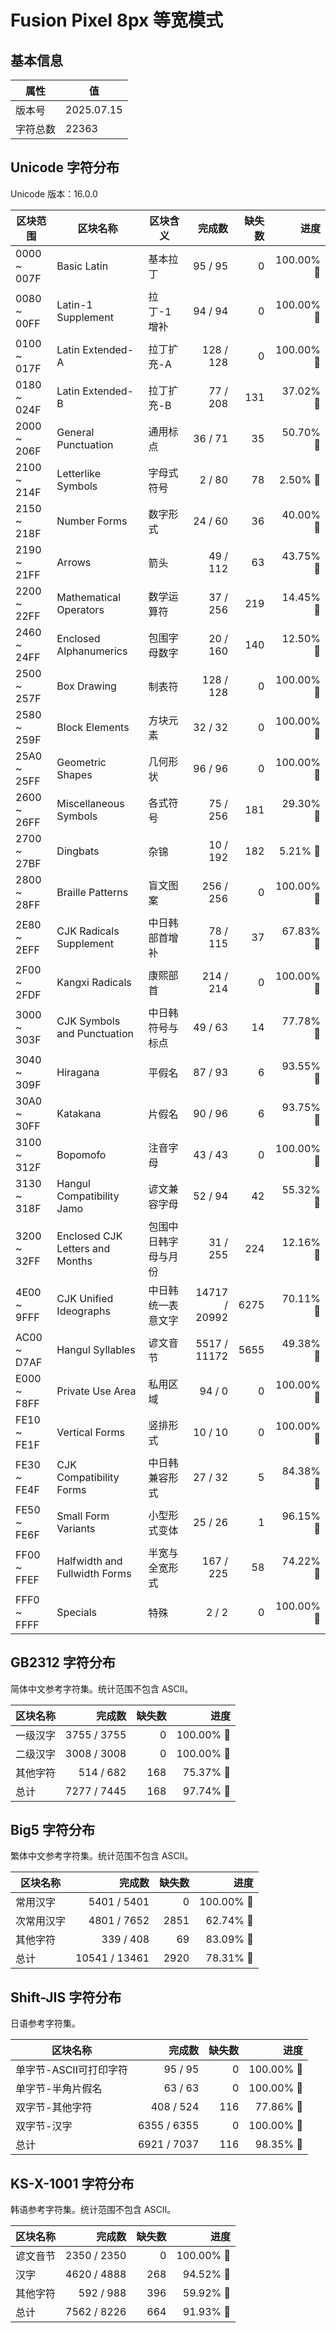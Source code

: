 # Fusion Pixel 8px 等宽模式

## 基本信息

| 属性 | 值 |
|---|---|
| 版本号 | 2025.07.15 |
| 字符总数 | 22363 |

## Unicode 字符分布

Unicode 版本：16.0.0

| 区块范围 | 区块名称 | 区块含义 | 完成数 | 缺失数 | 进度 |
|---|---|---|---:|---:|---:|
| 0000 ~ 007F | Basic Latin | 基本拉丁 | 95 / 95 | 0 | 100.00% 🚩 |
| 0080 ~ 00FF | Latin-1 Supplement | 拉丁-1 增补 | 94 / 94 | 0 | 100.00% 🚩 |
| 0100 ~ 017F | Latin Extended-A | 拉丁扩充-A | 128 / 128 | 0 | 100.00% 🚩 |
| 0180 ~ 024F | Latin Extended-B | 拉丁扩充-B | 77 / 208 | 131 | 37.02% 🚧 |
| 2000 ~ 206F | General Punctuation | 通用标点 | 36 / 71 | 35 | 50.70% 🚧 |
| 2100 ~ 214F | Letterlike Symbols | 字母式符号 | 2 / 80 | 78 | 2.50% 🚧 |
| 2150 ~ 218F | Number Forms | 数字形式 | 24 / 60 | 36 | 40.00% 🚧 |
| 2190 ~ 21FF | Arrows | 箭头 | 49 / 112 | 63 | 43.75% 🚧 |
| 2200 ~ 22FF | Mathematical Operators | 数学运算符 | 37 / 256 | 219 | 14.45% 🚧 |
| 2460 ~ 24FF | Enclosed Alphanumerics | 包围字母数字 | 20 / 160 | 140 | 12.50% 🚧 |
| 2500 ~ 257F | Box Drawing | 制表符 | 128 / 128 | 0 | 100.00% 🚩 |
| 2580 ~ 259F | Block Elements | 方块元素 | 32 / 32 | 0 | 100.00% 🚩 |
| 25A0 ~ 25FF | Geometric Shapes | 几何形状 | 96 / 96 | 0 | 100.00% 🚩 |
| 2600 ~ 26FF | Miscellaneous Symbols | 各式符号 | 75 / 256 | 181 | 29.30% 🚧 |
| 2700 ~ 27BF | Dingbats | 杂锦 | 10 / 192 | 182 | 5.21% 🚧 |
| 2800 ~ 28FF | Braille Patterns | 盲文图案 | 256 / 256 | 0 | 100.00% 🚩 |
| 2E80 ~ 2EFF | CJK Radicals Supplement | 中日韩部首增补 | 78 / 115 | 37 | 67.83% 🚧 |
| 2F00 ~ 2FDF | Kangxi Radicals | 康熙部首 | 214 / 214 | 0 | 100.00% 🚩 |
| 3000 ~ 303F | CJK Symbols and Punctuation | 中日韩符号与标点 | 49 / 63 | 14 | 77.78% 🚧 |
| 3040 ~ 309F | Hiragana | 平假名 | 87 / 93 | 6 | 93.55% 🚧 |
| 30A0 ~ 30FF | Katakana | 片假名 | 90 / 96 | 6 | 93.75% 🚧 |
| 3100 ~ 312F | Bopomofo | 注音字母 | 43 / 43 | 0 | 100.00% 🚩 |
| 3130 ~ 318F | Hangul Compatibility Jamo | 谚文兼容字母 | 52 / 94 | 42 | 55.32% 🚧 |
| 3200 ~ 32FF | Enclosed CJK Letters and Months | 包围中日韩字母与月份 | 31 / 255 | 224 | 12.16% 🚧 |
| 4E00 ~ 9FFF | CJK Unified Ideographs | 中日韩统一表意文字 | 14717 / 20992 | 6275 | 70.11% 🚧 |
| AC00 ~ D7AF | Hangul Syllables | 谚文音节 | 5517 / 11172 | 5655 | 49.38% 🚧 |
| E000 ~ F8FF | Private Use Area | 私用区域 | 94 / 0 | 0 | 100.00% 🚩 |
| FE10 ~ FE1F | Vertical Forms | 竖排形式 | 10 / 10 | 0 | 100.00% 🚩 |
| FE30 ~ FE4F | CJK Compatibility Forms | 中日韩兼容形式 | 27 / 32 | 5 | 84.38% 🚧 |
| FE50 ~ FE6F | Small Form Variants | 小型形式变体 | 25 / 26 | 1 | 96.15% 🚧 |
| FF00 ~ FFEF | Halfwidth and Fullwidth Forms | 半宽与全宽形式 | 167 / 225 | 58 | 74.22% 🚧 |
| FFF0 ~ FFFF | Specials | 特殊 | 2 / 2 | 0 | 100.00% 🚩 |

## GB2312 字符分布

简体中文参考字符集。统计范围不包含 ASCII。

| 区块名称 | 完成数 | 缺失数 | 进度 |
|---|---:|---:|---:|
| 一级汉字 | 3755 / 3755 | 0 | 100.00% 🚩 |
| 二级汉字 | 3008 / 3008 | 0 | 100.00% 🚩 |
| 其他字符 | 514 / 682 | 168 | 75.37% 🚧 |
| 总计 | 7277 / 7445 | 168 | 97.74% 🚧 |

## Big5 字符分布

繁体中文参考字符集。统计范围不包含 ASCII。

| 区块名称 | 完成数 | 缺失数 | 进度 |
|---|---:|---:|---:|
| 常用汉字 | 5401 / 5401 | 0 | 100.00% 🚩 |
| 次常用汉字 | 4801 / 7652 | 2851 | 62.74% 🚧 |
| 其他字符 | 339 / 408 | 69 | 83.09% 🚧 |
| 总计 | 10541 / 13461 | 2920 | 78.31% 🚧 |

## Shift-JIS 字符分布

日语参考字符集。

| 区块名称 | 完成数 | 缺失数 | 进度 |
|---|---:|---:|---:|
| 单字节-ASCII可打印字符 | 95 / 95 | 0 | 100.00% 🚩 |
| 单字节-半角片假名 | 63 / 63 | 0 | 100.00% 🚩 |
| 双字节-其他字符 | 408 / 524 | 116 | 77.86% 🚧 |
| 双字节-汉字 | 6355 / 6355 | 0 | 100.00% 🚩 |
| 总计 | 6921 / 7037 | 116 | 98.35% 🚧 |

## KS-X-1001 字符分布

韩语参考字符集。统计范围不包含 ASCII。

| 区块名称 | 完成数 | 缺失数 | 进度 |
|---|---:|---:|---:|
| 谚文音节 | 2350 / 2350 | 0 | 100.00% 🚩 |
| 汉字 | 4620 / 4888 | 268 | 94.52% 🚧 |
| 其他字符 | 592 / 988 | 396 | 59.92% 🚧 |
| 总计 | 7562 / 8226 | 664 | 91.93% 🚧 |

